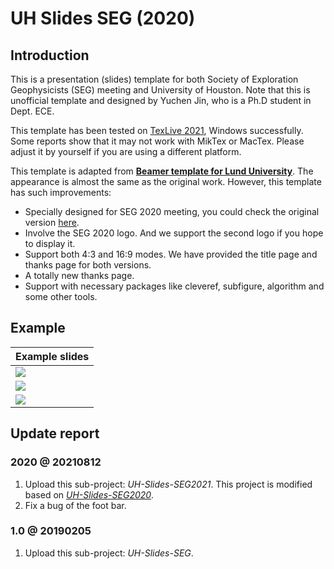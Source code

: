 # UH Slides SEG (2020)

## Introduction

This is a presentation (slides) template for both Society of Exploration Geophysicists (SEG) meeting and University of Houston. Note that this is unofficial template and designed by Yuchen Jin, who is a Ph.D student in Dept. ECE.

This template has been tested on [TexLive 2021][texlive], Windows successfully. Some reports show that it may not work with MikTex or MacTex. Please adjust it by yourself if you are using a different platform.

This template is adapted from [**Beamer template for Lund University**][slice-lu]. The appearance is almost the same as the original work. However, this template has such improvements:

* Specially designed for SEG 2020 meeting, you could check the original version [here][SEG-2020-Slides].
* Involve the SEG 2020 logo. And we support the second logo if you hope to display it.
* Support both 4:3 and 16:9 modes. We have provided the title page and thanks page for both versions.
* A totally new thanks page.
* Support with necessary packages like cleveref, subfigure, algorithm and some other tools.

## Example

| Example slides |
| ----- |
| ![][ex-fig-1] |
| ![][ex-fig-2] |
| ![][ex-fig-3] |

## Update report

### 2020 @ 20210812

1. Upload this sub-project: *UH-Slides-SEG2021*. This project is modified based on [*UH-Slides-SEG2020*](https://github.com/cainmagi/UH-beamer-templates/tree/UH-Slides-SEG).
2. Fix a bug of the foot bar.

### 1.0 @ 20190205

1. Upload this sub-project: *UH-Slides-SEG*.

[slice-lu]:https://github.com/mryzmo/lu-beamer
[SEG-2020-Slides]:https://seg.org/AM/2020/resources/all
[texlive]:https://ctan.org/pkg/texlive
[ex-fig-1]:./display/uh-seg-1.jpg
[ex-fig-2]:./display/uh-seg-2.png
[ex-fig-3]:./display/uh-seg-3.jpg

